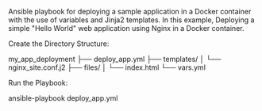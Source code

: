 
Ansible playbook for deploying a sample application in a Docker container with the use of variables and Jinja2 templates. 
In this example, Deploying a simple "Hello World" web application using Nginx in a Docker container.

Create the Directory Structure:

my_app_deployment
├── deploy_app.yml
├── templates/
│   └── nginx_site.conf.j2
├── files/
│   └── index.html
└── vars.yml


 Run the Playbook:

ansible-playbook deploy_app.yml
